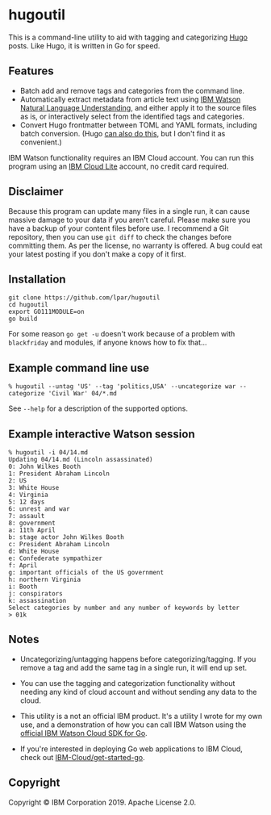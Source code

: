 
# hugoutil

This is a command-line utility to aid with tagging and categorizing [Hugo](https://gohugo.io/) posts.
Like Hugo, it is written in Go for speed.

## Features

 - Batch add and remove tags and categories from the command line.
 - Automatically extract metadata from article text using [IBM Watson][watson] [Natural Language Understanding][nlu],
 and either apply it to the source files as is, or interactively select from the identified tags and categories.
 - Convert Hugo frontmatter between TOML and YAML formats, including batch conversion. (Hugo [can also do this][convert], 
 but I don't find it as convenient.)

IBM Watson functionality requires an IBM Cloud account. You can run this program using an 
[IBM Cloud Lite][cloud] account, no credit card required.

[nlu]: https://www.ibm.com/cloud/watson-natural-language-understanding/resources
[cloud]: https://www.ibm.com/cloud/free/
[watson]: https://www.ibm.com/watson
[convert]: https://gohugo.io/commands/hugo_convert/

## Disclaimer

Because this program can update many files in a single run, it can cause massive damage to your data if you aren't careful.
Please make sure you have a backup of your content files before use. I recommend a Git repository, then you can use 
`git diff` to check the changes before committing them. As per the license, no warranty is offered.
A bug could eat your latest posting if you don't make a copy of it first.

## Installation

```
git clone https://github.com/lpar/hugoutil
cd hugoutil
export GO111MODULE=on
go build
```

For some reason `go get -u` doesn't work because of a problem with `blackfriday` and modules, if anyone knows how to fix that...

## Example command line use

```
% hugoutil --untag 'US' --tag 'politics,USA' --uncategorize war --categorize 'Civil War' 04/*.md
```

See `--help` for a description of the supported options.

## Example interactive Watson session

```
% hugoutil -i 04/14.md
Updating 04/14.md (Lincoln assassinated)
0: John Wilkes Booth
1: President Abraham Lincoln
2: US
3: White House
4: Virginia
5: 12 days
6: unrest and war
7: assault
8: government
a: 11th April
b: stage actor John Wilkes Booth
c: President Abraham Lincoln
d: White House
e: Confederate sympathizer
f: April
g: important officials of the US government
h: northern Virginia
i: Booth
j: conspirators
k: assassination
Select categories by number and any number of keywords by letter
> 01k
```

## Notes

 - Uncategorizing/untagging happens before categorizing/tagging. If you remove a tag and add the same tag in a single run, it will end up set.

 - You can use the tagging and categorization functionality without needing any kind of cloud account and without sending any data to the cloud.

 - This utility is a not an official IBM product. It's a utility I wrote for my own use, and a demonstration of how you can call IBM Watson using the [official IBM Watson Cloud SDK for Go](https://github.com/watson-developer-cloud/go-sdk).
 
 - If you're interested in deploying Go web applications to IBM Cloud, check out [IBM-Cloud/get-started-go][getstarted].
 
[getstarted]: https://github.com/IBM-Cloud/get-started-go

## Copyright

Copyright © IBM Corporation 2019. Apache License 2.0.
 
